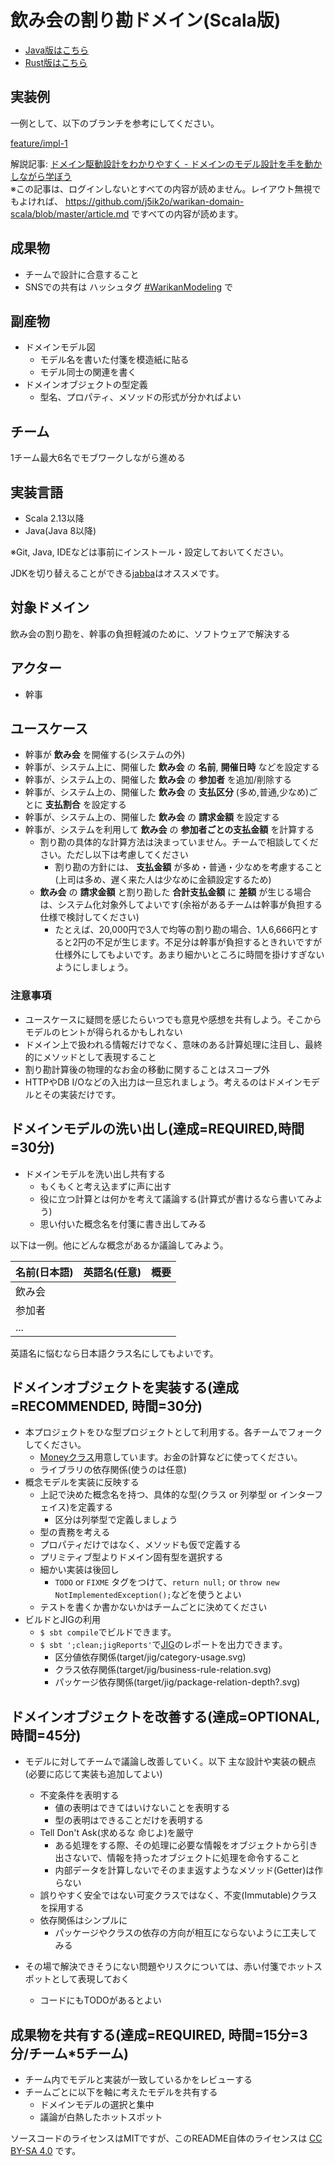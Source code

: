 # 飲み会の割り勘ドメイン(Scala版)

- [Java版はこちら](https://github.com/j5ik2o/warikan-domain-java)
- [Rust版はこちら](https://github.com/j5ik2o/warikan-domain-rust)

## 実装例

一例として、以下のブランチを参考にしてください。

[feature/impl-1](https://github.com/j5ik2o/warikan-domain-scala/tree/feature/impl-1)

解説記事: [ドメイン駆動設計をわかりやすく - ドメインのモデル設計を手を動かしながら学ぼう](https://employment.en-japan.com/engineerhub/entry/2020/05/26/103000)  
※この記事は、ログインしないとすべての内容が読めません。レイアウト無視でもよければ、 https://github.com/j5ik2o/warikan-domain-scala/blob/master/article.md ですべての内容が読めます。

## 成果物

- チームで設計に合意すること
- SNSでの共有は ハッシュタグ [#WarikanModeling](https://twitter.com/search?q=%23WarikanModeling&src=typed_query) で

## 副産物

- ドメインモデル図
    - モデル名を書いた付箋を模造紙に貼る
    - モデル同士の関連を書く
- ドメインオブジェクトの型定義
    - 型名、プロパティ、メソッドの形式が分かればよい

## チーム

1チーム最大6名でモブワークしながら進める

## 実装言語

- Scala 2.13以降
- Java(Java 8以降)

※Git, Java, IDEなどは事前にインストール・設定しておいてください。

JDKを切り替えることができる[jabba](https://github.com/shyiko/jabba)はオススメです。

## 対象ドメイン

飲み会の割り勘を、幹事の負担軽減のために、ソフトウェアで解決する

## アクター

- 幹事

## ユースケース

- 幹事が **飲み会** を開催する(システムの外)
- 幹事が、システム上に、開催した **飲み会** の **名前**, **開催日時** などを設定する
- 幹事が、システム上の、開催した **飲み会** の **参加者** を追加/削除する
- 幹事が、システム上の、開催した **飲み会** の **支払区分** (多め,普通,少なめ)ごとに **支払割合** を設定する
- 幹事が、システム上の、開催した **飲み会** の **請求金額** を設定する  
- 幹事が、システムを利用して **飲み会** の **参加者ごとの支払金額** を計算する
    - 割り勘の具体的な計算方法は決まっていません。チームで相談してください。ただし以下は考慮してください
        - 割り勘の方針には、 **支払金額** が多め・普通・少なめを考慮すること(上司は多め、遅く来た人は少なめに金額設定するため)
    - **飲み会** の **請求金額** と割り勘した **合計支払金額** に **差額** が生じる場合は、システム化対象外してよいです(余裕があるチームは幹事が負担する仕様で検討してください)
        - たとえば、20,000円で3人で均等の割り勘の場合、1人6,666円とすると2円の不足が生じます。不足分は幹事が負担するときれいですが仕様外にしてもよいです。あまり細かいところに時間を掛けすぎないようにしましょう。

### 注意事項

- ユースケースに疑問を感じたらいつでも意見や感想を共有しよう。そこからモデルのヒントが得られるかもしれない
- ドメイン上で扱われる情報だけでなく、意味のある計算処理に注目し、最終的にメソッドとして表現すること
- 割り勘計算後の物理的なお金の移動に関することはスコープ外
- HTTPやDB I/Oなどの入出力は一旦忘れましょう。考えるのはドメインモデルとその実装だけです。

## ドメインモデルの洗い出し(達成=REQUIRED,時間=30分)

- ドメインモデルを洗い出し共有する
    - もくもくと考え込まずに声に出す
    - 役に立つ計算とは何かを考えて議論する(計算式が書けるなら書いてみよう)
    - 思い付いた概念名を付箋に書き出してみる

以下は一例。他にどんな概念があるか議論してみよう。

|名前(日本語)|英語名(任意)|概要|
|---|----|---|
|飲み会|||
|参加者|||
|...|||

英語名に悩むなら日本語クラス名にしてもよいです。

## ドメインオブジェクトを実装する(達成=RECOMMENDED, 時間=30分)

- 本プロジェクトをひな型プロジェクトとして利用する。各チームでフォークしてください。
    - [Moneyクラス](https://github.com/j5ik2o/warikan-domain-scala/blob/master/src/main/scala/warikan/domain/model/money/Money.scala)用意しています。お金の計算などに使ってください。
    - ライブラリの依存関係(使うのは任意)
- 概念モデルを実装に反映する
    - 上記で決めた概念名を持つ、具体的な型(クラス or 列挙型 or インターフェイス)を定義する
        - 区分は列挙型で定義しましょう
    - 型の責務を考える
    - プロパティだけではなく、メソッドも仮で定義する
    - プリミティブ型よりドメイン固有型を選択する    
    - 細かい実装は後回し
        - `TODO` or `FIXME` タグをつけて、`return null;` or `throw new NotImplementedException();`などを使うとよい
    - テストを書くか書かないかはチームごとに決めてください
- ビルドとJIGの利用
    - `$ sbt compile`でビルドできます。
    - `$ sbt ';clean;jigReports'`で[JIG](https://github.com/dddjava/jig)のレポートを出力できます。
        - 区分値依存関係(target/jig/category-usage.svg)
        - クラス依存関係(target/jig/business-rule-relation.svg)
        - パッケージ依存関係(target/jig/package-relation-depth?.svg)

## ドメインオブジェクトを改善する(達成=OPTIONAL, 時間=45分)

- モデルに対してチームで議論し改善していく。以下 主な設計や実装の観点(必要に応じて実装も追加してよい)
    - 不変条件を表明する
        - 値の表明はできてはいけないことを表明する
        - 型の表明はできることだけを表明する
    - Tell Don't Ask(求めるな 命じよ)を厳守
        - ある処理をする際、その処理に必要な情報をオブジェクトから引き出さないで、情報を持ったオブジェクトに処理を命令すること
        - 内部データを計算しないでそのまま返すようなメソッド(Getter)は作らない
    - 誤りやすく安全ではない可変クラスではなく、不変(Immutable)クラスを採用する
    - 依存関係はシンプルに
        - パッケージやクラスの依存の方向が相互にならないように工夫してみる

- その場で解決できそうにない問題やリスクについては、赤い付箋でホットスポットとして表現しておく
    - コードにもTODOがあるとよい

## 成果物を共有する(達成=REQUIRED, 時間=15分=3分/チーム*5チーム)

- チーム内でモデルと実装が一致しているかをレビューする
- チームごとに以下を軸に考えたモデルを共有する
    - ドメインモデルの選択と集中
    - 議論が白熱したホットスポット

ソースコードのライセンスはMITですが、このREADME自体のライセンスは [CC BY-SA 4.0](https://creativecommons.org/licenses/by-sa/4.0/deed.ja) です。
